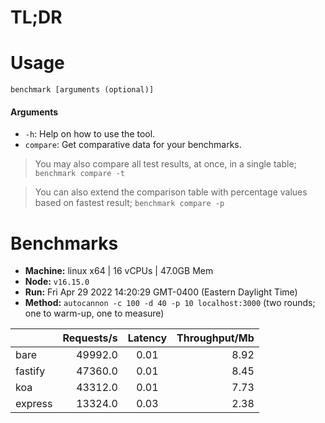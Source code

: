 # TL;DR

# Usage

```
benchmark [arguments (optional)]
```

#### Arguments

- `-h`: Help on how to use the tool.
- `compare`: Get comparative data for your benchmarks.

> You may also compare all test results, at once, in a single table; `benchmark compare -t`

> You can also extend the comparison table with percentage values based on fastest result; `benchmark compare -p`

# Benchmarks

* __Machine:__ linux x64 | 16 vCPUs | 47.0GB Mem
* __Node:__ `v16.15.0`
* __Run:__ Fri Apr 29 2022 14:20:29 GMT-0400 (Eastern Daylight Time)
* __Method:__ `autocannon -c 100 -d 40 -p 10 localhost:3000` (two rounds; one to warm-up, one to measure)

|         | Requests/s | Latency | Throughput/Mb |
| :--     | --:        | :-:     | --:           |
| bare    | 49992.0    | 0.01    | 8.92          |
| fastify | 47360.0    | 0.01    | 8.45          |
| koa     | 43312.0    | 0.01    | 7.73          |
| express | 13324.0    | 0.03    | 2.38          |
